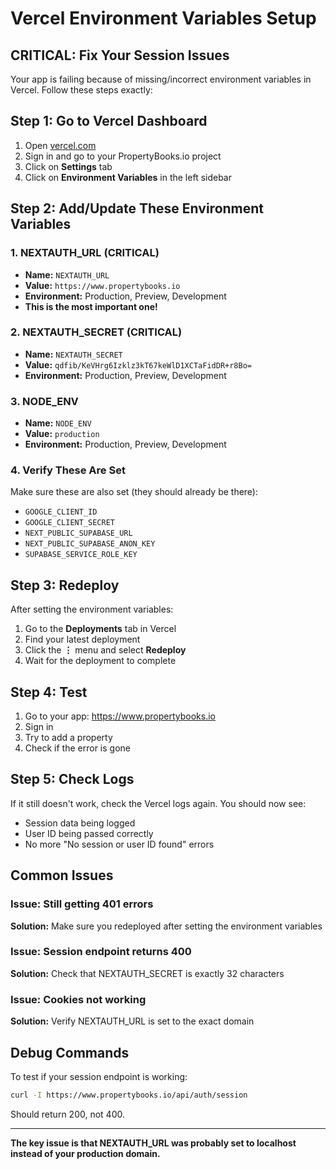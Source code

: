 # Vercel Environment Variables Setup

## CRITICAL: Fix Your Session Issues

Your app is failing because of missing/incorrect environment variables in Vercel. Follow these steps exactly:

## Step 1: Go to Vercel Dashboard

1. Open [vercel.com](https://vercel.com)
2. Sign in and go to your PropertyBooks.io project
3. Click on **Settings** tab
4. Click on **Environment Variables** in the left sidebar

## Step 2: Add/Update These Environment Variables

### 1. NEXTAUTH_URL (CRITICAL)
- **Name:** `NEXTAUTH_URL`
- **Value:** `https://www.propertybooks.io`
- **Environment:** Production, Preview, Development
- **This is the most important one!**

### 2. NEXTAUTH_SECRET (CRITICAL)
- **Name:** `NEXTAUTH_SECRET`
- **Value:** `qdfib/KeVHrg6Izklz3kT67keWlD1XCTaFidDR+r8Bo=`
- **Environment:** Production, Preview, Development

### 3. NODE_ENV
- **Name:** `NODE_ENV`
- **Value:** `production`
- **Environment:** Production, Preview, Development

### 4. Verify These Are Set
Make sure these are also set (they should already be there):
- `GOOGLE_CLIENT_ID`
- `GOOGLE_CLIENT_SECRET`
- `NEXT_PUBLIC_SUPABASE_URL`
- `NEXT_PUBLIC_SUPABASE_ANON_KEY`
- `SUPABASE_SERVICE_ROLE_KEY`

## Step 3: Redeploy

After setting the environment variables:

1. Go to the **Deployments** tab in Vercel
2. Find your latest deployment
3. Click the **⋮** menu and select **Redeploy**
4. Wait for the deployment to complete

## Step 4: Test

1. Go to your app: https://www.propertybooks.io
2. Sign in
3. Try to add a property
4. Check if the error is gone

## Step 5: Check Logs

If it still doesn't work, check the Vercel logs again. You should now see:
- Session data being logged
- User ID being passed correctly
- No more "No session or user ID found" errors

## Common Issues

### Issue: Still getting 401 errors
**Solution:** Make sure you redeployed after setting the environment variables

### Issue: Session endpoint returns 400
**Solution:** Check that NEXTAUTH_SECRET is exactly 32 characters

### Issue: Cookies not working
**Solution:** Verify NEXTAUTH_URL is set to the exact domain

## Debug Commands

To test if your session endpoint is working:
```bash
curl -I https://www.propertybooks.io/api/auth/session
```

Should return 200, not 400.

---

**The key issue is that NEXTAUTH_URL was probably set to localhost instead of your production domain.** 